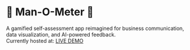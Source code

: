 # 💖 Man-O-Meter 💖  
A gamified self-assessment app reimagined for business communication, data visualization, and AI-powered feedback.  
Currently hosted at: [LIVE DEMO](https://your-username.github.io/man-o-meter/)

